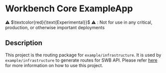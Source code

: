 # Workbench Core ExampleApp

⚠️ $\textcolor{red}{\text{Experimental}}$ ⚠️ : Not for use in any critical, production, or otherwise important deployments

## Description

This project is the routing package for `example/infrastructure`. It is used by `example/infrastructure` to generate routes for SWB API. Please refer  [here](../infrastructure/README.md) for more information on how to use this project.